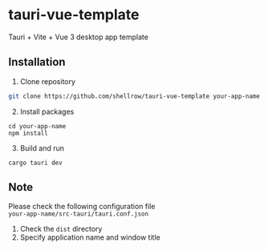 # tauri-vue-template
Tauri + Vite + Vue 3 desktop app template

## Installation
1. Clone repository
```sh
git clone https://github.com/shellrow/tauri-vue-template your-app-name
```

2. Install packages
```
cd your-app-name
npm install
```

3. Build and run
```
cargo tauri dev
```

## Note
Please check the following configuration file  
`your-app-name/src-tauri/tauri.conf.json`
1. Check the `dist` directory
2. Specify application name and window title
